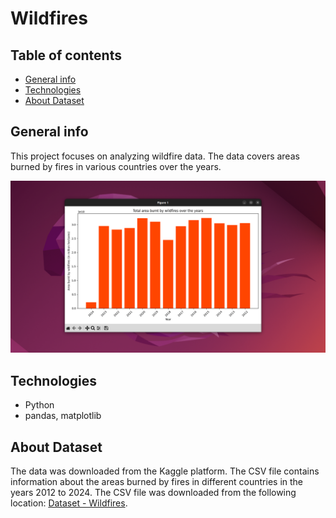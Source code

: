 # Wildfires

## Table of contents
* [General info](#general-info)
* [Technologies](#technologies)
* [About Dataset](#about-dataset)

## General info
This project focuses on analyzing wildfire data. The data covers areas burned by fires in various countries over the years.

![Mandelbrot](https://github.com/qaletka/wildfires-analysis/blob/95c2fce29ac33c5238787aeddb2a0a1d617ce39e/output.png)

## Technologies
* Python
* pandas, matplotlib

## About Dataset
The data was downloaded from the Kaggle platform. The CSV file contains information about the areas burned by fires in different countries in the years 2012 to 2024. 
The CSV file was downloaded from the following location: [Dataset - Wildfires](https://www.kaggle.com/datasets/willianoliveiragibin/wildfires/data).
